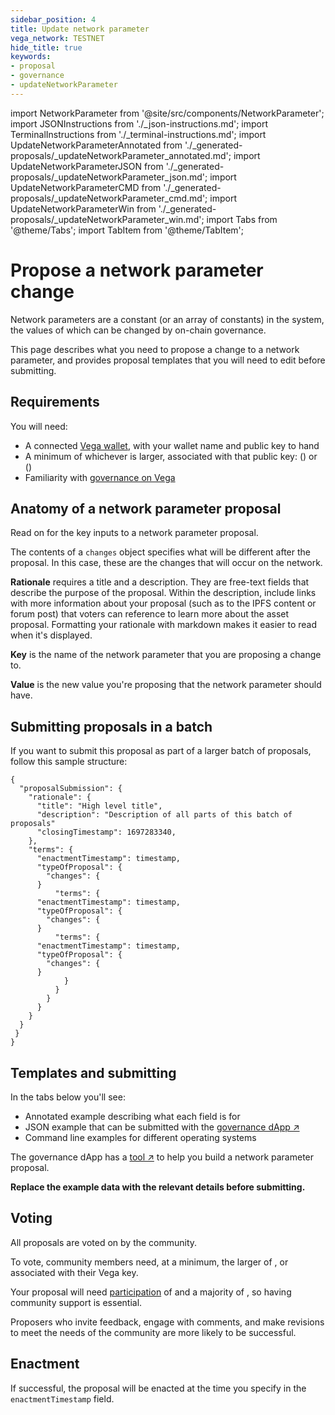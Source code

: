 ```yaml
---
sidebar_position: 4
title: Update network parameter
vega_network: TESTNET
hide_title: true
keywords:
- proposal
- governance
- updateNetworkParameter
---
```

import NetworkParameter from '@site/src/components/NetworkParameter';
import JSONInstructions from './_json-instructions.md';
import TerminalInstructions from './_terminal-instructions.md';
import UpdateNetworkParameterAnnotated from './_generated-proposals/_updateNetworkParameter_annotated.md';
import UpdateNetworkParameterJSON from './_generated-proposals/_updateNetworkParameter_json.md';
import UpdateNetworkParameterCMD from './_generated-proposals/_updateNetworkParameter_cmd.md';
import UpdateNetworkParameterWin from './_generated-proposals/_updateNetworkParameter_win.md';
import Tabs from '@theme/Tabs';
import TabItem from '@theme/TabItem';

# Propose a network parameter change

Network parameters are a constant (or an array of constants) in the system, the values of which can be changed by on-chain governance.

This page describes what you need to propose a change to a network parameter, and provides proposal templates that you will need to edit before submitting.

<!--You should also share your proposal idea in the [_Governance_ forum section ↗](https://community.vega.xyz/c/governance) before submitting it to the network.-->

## Requirements

You will need:
* A connected [Vega wallet](../../tools/vega-wallet/index.md), with your wallet name and public key to hand
* A minimum of whichever is larger, associated with that public key: <NetworkParameter frontMatter={frontMatter} param="governance.proposal.updateNetParam.minProposerBalance" hideValue={true}/> (<NetworkParameter frontMatter={frontMatter} param="governance.proposal.updateNetParam.minProposerBalance" hideName={true} formatter="governanceToken" suffix="tokens"/>) or <NetworkParameter frontMatter={frontMatter} param="spam.protection.proposal.min.tokens" hideValue={true}/> (<NetworkParameter frontMatter={frontMatter} param="spam.protection.proposal.min.tokens" hideName={true} formatter="governanceToken"  formatter="governanceToken" suffix="tokens"/>)
* Familiarity with [governance on Vega](../../concepts/governance.md)

## Anatomy of a network parameter proposal
Read on for the key inputs to a network parameter proposal.

The contents of a `changes` object specifies what will be different after the proposal. In this case, these are the changes that will occur on the network.

**Rationale** requires a title and a description. They are free-text fields that describe the purpose of the proposal. Within the description, include links with more information about your proposal (such as to the IPFS content or forum post) that voters can reference to learn more about the asset proposal. Formatting your rationale with markdown makes it easier to read when it's displayed.

**Key** is the name of the network parameter that you are proposing a change to.

**Value** is the new value you're proposing that the network parameter should have.

## Submitting proposals in a batch
If you want to submit this proposal as part of a larger batch of proposals, follow this sample structure:

```
{
  "proposalSubmission": {
    "rationale": {
      "title": "High level title",
      "description": "Description of all parts of this batch of proposals"
      "closingTimestamp": 1697283340,
    },
    "terms": {
      "enactmentTimestamp": timestamp,
      "typeOfProposal": {
        "changes": {
      }
          "terms": {
      "enactmentTimestamp": timestamp,
      "typeOfProposal": {
        "changes": {
      }
          "terms": {
      "enactmentTimestamp": timestamp,
      "typeOfProposal": {
        "changes": {
      }
            }
          }
        }
      }
    }
  }
 }
}
```

## Templates and submitting
In the tabs below you'll see:

* Annotated example describing what each field is for
* JSON example that can be submitted with the [governance dApp ↗](https://governance.fairground.wtf/proposals/propose/raw)
* Command line examples for different operating systems

The governance dApp has a [tool ↗](https://governance.fairground.wtf/proposals/propose/network-parameter) to help you build a network parameter proposal. 

**Replace the example data with the relevant details before submitting.**

<Tabs groupId="updateNetworkParameter">
  <TabItem value="annotated" label="Annotated example">
    <UpdateNetworkParameterAnnotated />
  </TabItem>
  <TabItem value="json" label="Governance dApp (JSON)">
    <JSONInstructions />
    <UpdateNetworkParameterJSON />
  </TabItem>
  <TabItem value="cmd" label="Command line (Linux / OSX)">
    <TerminalInstructions />
    <UpdateNetworkParameterCMD />
  </TabItem>
  <TabItem value="win" label="Command line (Windows)">
    <TerminalInstructions />
    <UpdateNetworkParameterWin />
  </TabItem>
</Tabs>

## Voting
All proposals are voted on by the community. 

<!--
Building support is down to you. Share your proposal in the [_Governance_ section ↗](https://community.vega.xyz/c/governance) on the Vega community forum. You may also wish to share on [Discord ↗](https://vega.xyz/discord).
-->

To vote, community members need, at a minimum, the larger of <NetworkParameter frontMatter={frontMatter} param="governance.proposal.updateNetParam.minVoterBalance" suffix="tokens" hideName={true} formatter="governanceToken" />, or <NetworkParameter formatter="governanceToken" frontMatter={frontMatter} param="spam.protection.voting.min.tokens" suffix="tokens" hideName={true} /> associated with their Vega key. 

Your proposal will need [participation](../../concepts/governance.md#how-a-proposals-outcome-is-calculated) of <NetworkParameter frontMatter={frontMatter} param="governance.proposal.updateNetParam.requiredParticipation" formatter="percent" hideName={true} /> and a majority of <NetworkParameter frontMatter={frontMatter} param="governance.proposal.updateNetParam.requiredMajority" formatter="percent" hideName={true} />, so having community support is essential.

Proposers who invite feedback, engage with comments, and make revisions to meet the needs of the community are more likely to be successful.

## Enactment
If successful, the proposal will be enacted at the time you specify in the `enactmentTimestamp` field.